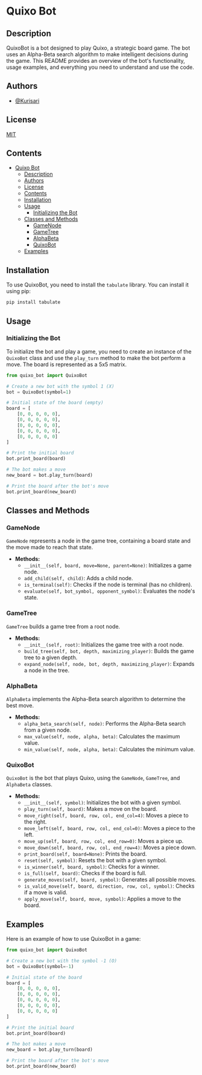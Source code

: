 # Quixo Bot

## Description

QuixoBot is a bot designed to play Quixo, a strategic board game. The bot uses an Alpha-Beta search algorithm to make intelligent decisions during the game. This README provides an overview of the bot's functionality, usage examples, and everything you need to understand and use the code.

## Authors

- [@Kurisari](https://www.github.com/kurisari)

## License

[MIT](https://choosealicense.com/licenses/mit/)

## Contents

- [Quixo Bot](#quixo-bot)
  - [Description](#description)
  - [Authors](#authors)
  - [License](#license)
  - [Contents](#contents)
  - [Installation](#installation)
  - [Usage](#usage)
    - [Initializing the Bot](#initializing-the-bot)
  - [Classes and Methods](#classes-and-methods)
    - [GameNode](#gamenode)
    - [GameTree](#gametree)
    - [AlphaBeta](#alphabeta)
    - [QuixoBot](#quixobot)
  - [Examples](#examples)

## Installation

To use QuixoBot, you need to install the `tabulate` library. You can install it using pip:

```sh
pip install tabulate
```

## Usage

### Initializing the Bot

To initialize the bot and play a game, you need to create an instance of the `QuixoBot` class and use the `play_turn` method to make the bot perform a move. The board is represented as a 5x5 matrix.

```python
from quixo_bot import QuixoBot

# Create a new bot with the symbol 1 (X)
bot = QuixoBot(symbol=1)

# Initial state of the board (empty)
board = [
    [0, 0, 0, 0, 0],
    [0, 0, 0, 0, 0],
    [0, 0, 0, 0, 0],
    [0, 0, 0, 0, 0],
    [0, 0, 0, 0, 0]
]

# Print the initial board
bot.print_board(board)

# The bot makes a move
new_board = bot.play_turn(board)

# Print the board after the bot's move
bot.print_board(new_board)
```

## Classes and Methods

### GameNode

`GameNode` represents a node in the game tree, containing a board state and the move made to reach that state.

- **Methods:**
  - `__init__(self, board, move=None, parent=None)`: Initializes a game node.
  - `add_child(self, child)`: Adds a child node.
  - `is_terminal(self)`: Checks if the node is terminal (has no children).
  - `evaluate(self, bot_symbol, opponent_symbol)`: Evaluates the node's state.

### GameTree

`GameTree` builds a game tree from a root node.

- **Methods:**
  - `__init__(self, root)`: Initializes the game tree with a root node.
  - `build_tree(self, bot, depth, maximizing_player)`: Builds the game tree to a given depth.
  - `expand_node(self, node, bot, depth, maximizing_player)`: Expands a node in the tree.

### AlphaBeta

`AlphaBeta` implements the Alpha-Beta search algorithm to determine the best move.

- **Methods:**
  - `alpha_beta_search(self, node)`: Performs the Alpha-Beta search from a given node.
  - `max_value(self, node, alpha, beta)`: Calculates the maximum value.
  - `min_value(self, node, alpha, beta)`: Calculates the minimum value.

### QuixoBot

`QuixoBot` is the bot that plays Quixo, using the `GameNode`, `GameTree`, and `AlphaBeta` classes.

- **Methods:**
  - `__init__(self, symbol)`: Initializes the bot with a given symbol.
  - `play_turn(self, board)`: Makes a move on the board.
  - `move_right(self, board, row, col, end_col=4)`: Moves a piece to the right.
  - `move_left(self, board, row, col, end_col=0)`: Moves a piece to the left.
  - `move_up(self, board, row, col, end_row=0)`: Moves a piece up.
  - `move_down(self, board, row, col, end_row=4)`: Moves a piece down.
  - `print_board(self, board=None)`: Prints the board.
  - `reset(self, symbol)`: Resets the bot with a given symbol.
  - `is_winner(self, board, symbol)`: Checks for a winner.
  - `is_full(self, board)`: Checks if the board is full.
  - `generate_moves(self, board, symbol)`: Generates all possible moves.
  - `is_valid_move(self, board, direction, row, col, symbol)`: Checks if a move is valid.
  - `apply_move(self, board, move, symbol)`: Applies a move to the board.

## Examples

Here is an example of how to use QuixoBot in a game:

```python
from quixo_bot import QuixoBot

# Create a new bot with the symbol -1 (O)
bot = QuixoBot(symbol=-1)

# Initial state of the board
board = [
    [0, 0, 0, 0, 0],
    [0, 0, 0, 0, 0],
    [0, 0, 0, 0, 0],
    [0, 0, 0, 0, 0],
    [0, 0, 0, 0, 0]
]

# Print the initial board
bot.print_board(board)

# The bot makes a move
new_board = bot.play_turn(board)

# Print the board after the bot's move
bot.print_board(new_board)
```
